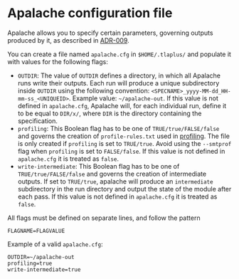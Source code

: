 # Apalache configuration file
Apalache allows you to specify certain parameters, governing outputs produced by it, as described in [ADR-009](../adr/009adr-outputs.md).

You can create a file named `apalache.cfg` in `$HOME/.tlaplus/` and populate it with values for the following flags:
  - `OUTDIR`: The value of `OUTDIR` defines a directory, in which all Apalache runs write their outputs. Each run will produce a unique subdirectory inside `OUTDIR` using the following convention: `<SPECNAME>_yyyy-MM-dd_HH-mm-ss_<UNIQUEID>`. 
  Example value: `~/apalache-out`.
  If this value is not defined in `apalache.cfg`, Apalache will, for each individual run, define it to be equal to `DIR/x/`, where `DIR` is the directory containing the specification.
  - `profiling`: This Boolean flag has to be one of `TRUE/true/FALSE/false` and governs the creation of `profile-rules.txt` used in [profiling](profiling.md). The file is only created if `profiling` is set to `TRUE/true`. Avoid using the `--smtprof` flag when `profiling` is set to `FALSE/false`.
  If this value is not defined in `apalache.cfg` it is treated as `false`.
  - `write-intermediate`: This Boolean flag has to be one of `TRUE/true/FALSE/false` and governs the creation of intermediate outputs. If set to `TRUE/true`, apalache will produce an `intermediate` subdirectory in the run directory and output the state of the module after each pass.
  If this value is not defined in `apalache.cfg` it is treated as `false`.

All flags must be defined on separate lines, and follow the pattern
```
FLAGNAME=FLAGVALUE
```

Example of a valid `apalache.cfg`:
```
OUTDIR=~/apalache-out
profiling=true
write-intermediate=true
```
